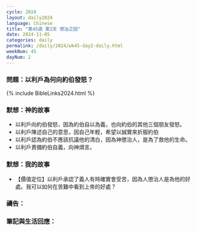 ```yaml
---
cycle: 2024
layout: daily2024
language: Chinese
title: "第45週 第2天 懲治之因"
date: 2024-11-05
categories: daily
permalink: /daily/2024/wk45-day2-daily.html
weekNum: 45
dayNum: 2
---
```


### 問題：以利戶為何向約伯發怒？

{% include BibleLinks2024.html %}

### 默想：神的故事
+ 以利戶向約伯發怒，因為約伯自以為義，也向約伯的其他三個朋友發怒。
+ 以利戶陳述自己的意思，因自己年輕，希望以誠實來折服約伯
+ 以利戶認為約伯不應該抗議他的清白，因為神懲治人，是為了救他的生命。
+ 以利戶責備約伯自義，向神煩言。

### 默想：我的故事
+ 【價值定位】以利戶承認了義人有時確實會受苦，因為人懲治人是為他的好處。我可以如何在苦難中看到上帝的好處？

### 禱告：

### 筆記與生活回應：
